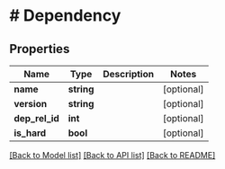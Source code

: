 # # Dependency

## Properties

Name | Type | Description | Notes
------------ | ------------- | ------------- | -------------
**name** | **string** |  | [optional]
**version** | **string** |  | [optional]
**dep_rel_id** | **int** |  | [optional]
**is_hard** | **bool** |  | [optional]

[[Back to Model list]](../../README.md#models) [[Back to API list]](../../README.md#endpoints) [[Back to README]](../../README.md)
